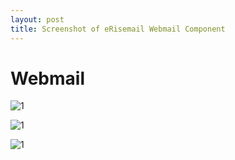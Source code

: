 ```yaml
---
layout: post
title: Screenshot of eRisemail Webmail Component
---
```


# Webmail

![1](/photos/erisemailpre1.png)

![1](/photos/erisemailpre2.png)

![1](/photos/erisemailpre3.png)
